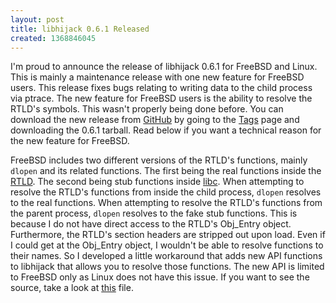 ```yaml
---
layout: post
title: libhijack 0.6.1 Released
created: 1368846045
---
```

I'm proud to announce the release of libhijack 0.6.1 for FreeBSD and Linux. This is mainly a maintenance release with one new feature for FreeBSD users. This release fixes bugs relating to writing data to the child process via ptrace. The new feature for FreeBSD users is the ability to resolve the RTLD's symbols. This wasn't properly being done before. You can download the new release from <a href="https://github.com/lattera/libhijack" target="_blank">GitHub</a> by going to the <a href="https://github.com/lattera/libhijack/tags" target="_blank">Tags</a> page and downloading the 0.6.1 tarball. Read below if you want a technical reason for the new feature for FreeBSD.

FreeBSD includes two different versions of the RTLD's functions, mainly <code>dlopen</code> and its related functions. The first being the real functions inside the <a href="https://github.com/lattera/freebsd/blob/master/libexec/rtld-elf/rtld.c" target="_blank">RTLD</a>. The second being stub functions inside <a href="https://github.com/lattera/freebsd/blob/master/lib/libc/gen/dlfcn.c" target="_blank">libc</a>. When attempting to resolve the RTLD's functions from inside the child process, <code>dlopen</code> resolves to the real functions. When attempting to resolve the RTLD's functions from the parent process, <code>dlopen</code> resolves to the fake stub functions. This is because I do not have direct access to the RTLD's Obj_Entry object. Furthermore, the RTLD's section headers are stripped out upon load. Even if I could get at the Obj_Entry object, I wouldn't be able to resolve functions to their names. So I developed a little workaround that adds new API functions to libhijack that allows you to resolve those functions. The new API is limited to FreeBSD only as Linux does not have this issue. If you want to see the source, take a look at <a href="https://github.com/lattera/libhijack/blob/master/src/os_resolv.c" target="_blank">this</a> file.
